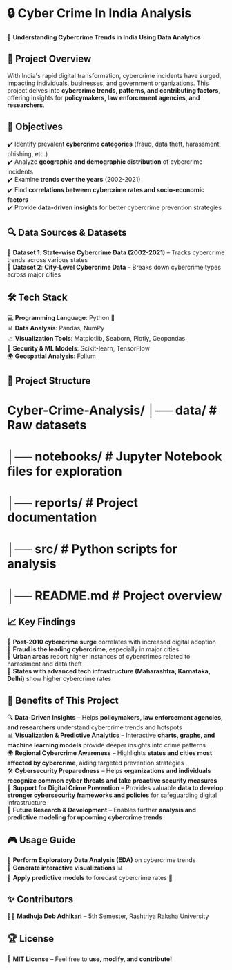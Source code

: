 # 🔒 Cyber Crime In India Analysis  
📌 **Understanding Cybercrime Trends in India Using Data Analytics**  

## 📜 Project Overview  
With India's rapid digital transformation, cybercrime incidents have surged, impacting individuals, businesses, and government organizations. This project delves into **cybercrime trends, patterns, and contributing factors**, offering insights for **policymakers, law enforcement agencies, and researchers**.

## 🎯 Objectives  
✔️ Identify prevalent **cybercrime categories** (fraud, data theft, harassment, phishing, etc.)  
✔️ Analyze **geographic and demographic distribution** of cybercrime incidents  
✔️ Examine **trends over the years** (2002-2021)  
✔️ Find **correlations between cybercrime rates and socio-economic factors**  
✔️ Provide **data-driven insights** for better cybercrime prevention strategies  

## 🔍 Data Sources & Datasets  
📂 **Dataset 1**: **State-wise Cybercrime Data (2002-2021)** – Tracks cybercrime trends across various states  
📂 **Dataset 2**: **City-Level Cybercrime Data** – Breaks down cybercrime types across major cities  

## 🛠 Tech Stack  
💻 **Programming Language**: Python 🐍  
📊 **Data Analysis**: Pandas, NumPy  
📈 **Visualization Tools**: Matplotlib, Seaborn, Plotly, Geopandas  
🔐 **Security & ML Models**: Scikit-learn, TensorFlow  
🌍 **Geospatial Analysis**: Folium  

## 📂 Project Structure  
# Cyber-Crime-Analysis/ │── data/               # Raw datasets
# │── notebooks/          # Jupyter Notebook files for exploration
# │── reports/            # Project documentation
# │── src/               # Python scripts for analysis
# │── README.md           # Project overview


## 📈 Key Findings  
🔹 **Post-2010 cybercrime surge** correlates with increased digital adoption  
🔹 **Fraud is the leading cybercrime**, especially in major cities  
🔹 **Urban areas** report higher instances of cybercrimes related to harassment and data theft  
🔹 **States with advanced tech infrastructure (Maharashtra, Karnataka, Delhi)** show higher cybercrime rates  

## 🎯 Benefits of This Project  
🔍 **Data-Driven Insights** – Helps **policymakers, law enforcement agencies, and researchers** understand cybercrime trends and hotspots  
📊 **Visualization & Predictive Analytics** – Interactive **charts, graphs, and machine learning models** provide deeper insights into crime patterns  
🌍 **Regional Cybercrime Awareness** – Highlights **states and cities most affected by cybercrime**, aiding targeted prevention strategies  
🛠 **Cybersecurity Preparedness** – Helps **organizations and individuals recognize common cyber threats and take proactive security measures**  
📡 **Support for Digital Crime Prevention** – Provides valuable **data to develop stronger cybersecurity frameworks and policies** for safeguarding digital infrastructure  
🚀 **Future Research & Development** – Enables further **analysis and predictive modeling for upcoming cybercrime trends**  

## 🎮 Usage Guide  
🔹 **Perform Exploratory Data Analysis (EDA)** on cybercrime trends  
🔹 **Generate interactive visualizations** 📊  
🔹 **Apply predictive models** to forecast cybercrime rates 🔮  

## ✨ Contributors  
👩‍💻 **Madhuja Deb Adhikari** – 5th Semester, Rashtriya Raksha University  


## 🏆 License  
📝 **MIT License** – Feel free to **use, modify, and contribute!**  

